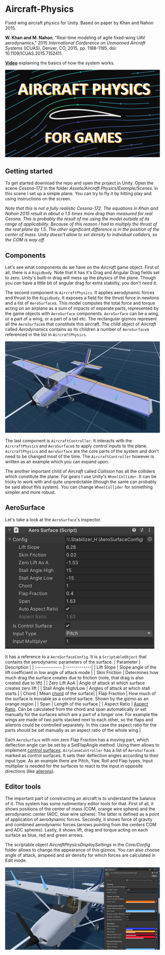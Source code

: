 # Aircraft-Physics
Fixed wing aircraft physics for Unity. Based on paper by Khan and Nahon 2015.

**W. Khan and M. Nahon**, "Real-time modeling of agile fixed-wing UAV aerodynamics," 2015 *International Conference on Unmanned Aircraft Systems* (ICUAS), Denver, CO, 2015, pp. 1188-1195, doi: 10.1109/ICUAS.2015.7152411.

 [__Video__](https://youtu.be/p3jDJ9FtTyM) explaining the basics of how the system works.

![Thumbnail](./Images/Thumbnail.png "Video thumbnail") 

## Getting started

To get started download the repo and open the project in Unity. Open the scene *Cessna-172* in the folder *Assets/Aircraft Physics/Example/Scenes*. In this scene I set up a simple plane. You can try to fly it by hitting play and using instructions on the screen. 

*Note that this is not a fully realistic Cessna-172. The equations in Khan and Nahon 2015 result in about a 1.5 times more drag than measured for real Cessna. This is probably the result of me using the model outside of its range of applicability. Because of this reason I had to multiply the thrust of the real plane by 1.5. The other significant difference is in the position of the center of mass. Unity doesn't allow to set density to individual colliders, so the COM is way off.*

## Components
Let's see what components do we have on the *Aircraft* game object. First of all, there is a `Rigidbody`. Note that it has it's Drag and Angular Drag fields set to zero. Unity's built-in drag will mess up the physics of the plane. Though you *can* have a little bit of angular drag for extra stability, you don't *need* it.

The second component is `AircraftPhysics`. It applies aerodynamic forces and thrust to the `Rigidbody`. It exposes a field for the thrust force in newtons and a list of `AeroSurface`s. This model computes the total force and torque acting on an airplane as a sum of impacts of separate parts, represented by the game objects with `AeroSurface` components. `AeroSurface` can be a wing, or a part of a wing, or a part of a tail etc. The rectangular gizmos represent all the `AeroSurface`s that constitute this aircraft. The child object of *Aircraft* called *Aerodynamics* contains as its children a number of `AeroSurface`s referenced in the list in `AircraftPhysics`. 

![Gizmos](./Images/aerosurfaces_gizmos.png) 

The last component is `AircraftController`. It interacts with the `AircraftPhysics` and `AeroSurface`s to apply control inputs to the plane. `AircraftPhysics` and `AeroSurface` are the core parts of the system and don't need to be changed most of the time. The `AircraftController` however is written as an example which you can expand upon.

The another important child of *Aircraft* called *Collision* has all the colliders which constitute the plane. For gears I use Unity's `WheelCollider`. It can be tricky to work with and quite unpredictable (though the same can probably be said about this system). You can change `WheelCollider` for something simpler and more robust. 

## AeroSurface

Let's take a look at the `AeroSurface`'s inspector. 

![AeroSurface inspector](./Images/aerosurface_inspector.png) 

It has a reference to a `AeroSurfaceConfig`. It is a `ScriptableObject` that contains the aerodynamic parameters of the surface. 
| Parameter        | Description | 
| :------------- |:-------------|
| Lift Slope     | Slope angle of the lift coefficient in low angle of attack mode |
| Skin Friction  | Determines how much drag the surface creates due to friction (note, that drag is also created due to lift) |
| Zero Lift AoA | Angle of attack at which surface creates zero lift |
| Stall Angle High/Low | Angles of attack at which stall starts |
| Chord | Mean [chord](https://en.wikipedia.org/wiki/Chord_(aeronautics)) of the surface|
| Flap Fraction | How much of the surface is movable as a control surface. Shown by the gizmo as an orange region |
| Span | Length of the surface |
| Aspect Ratio | [Aspect Ratio](https://en.wikipedia.org/wiki/Aspect_ratio_(aeronautics)). Can be calculated from the chord and span automatically or set manually for the surfaces which are a part of a longer one. For example the wings are made of two parts stacked next to each other, so the flaps and ailerons could be controlled separately. In this case the aspect ratio for the parts should be set manually as an aspect ratio of the whole wing.|

Each `AeroSurface` with non zero Flap Fraction has a moving part, which deflection angle can be set by a SetFlapAngle method. Using them allows to implement [control surfaces](https://en.wikipedia.org/wiki/Flight_control_surfaces). `AirplaneController` has a list of `AeroSurface`s marked as control surfaces. It sets their deflection angles according to their input type. As an example there are Pitch, Yaw, Roll and Flap types. Input multiplier is needed for the surfaces to react to the input in opposite directions (like [ailerons](https://en.wikipedia.org/wiki/Aileron)).

## Editor tools

The important part of constructing an aircraft is to understand the balance of it. This system has some rudimentary editor tools for that. First of all, it shows positions of the center of mass (COM, orange wire sphere) and the aerodynamic center (ADC, blue wire sphere). The latter is defined as a point of application of aerodynamic forces. Secondly, it shows force of gravity and combined aerodynamic forces (arrows pointing from the centers COM and ADC spheres). Lastly, it shows lift, drag and torque acting on each surface as blue, red and green arrows. 

The scriptable object *AircraftPhysicsDisplaySettings* in the *Core/Config* folder allows to change the appearance of this gizmos. You can also choose angle of attack, airspeed and air density for which forces are calculated in Edit mode.

![Display settings](./Images/display_settings.png)





